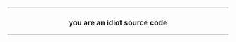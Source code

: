 -------

<p align="center"> </p>

### <p align="center"> you are an idiot source code </p>

------

<br><br>
<p align="center> 
<i> i didnt make this, [this is the original website](https://youareanidiot.cc) </i>
  
</p>

